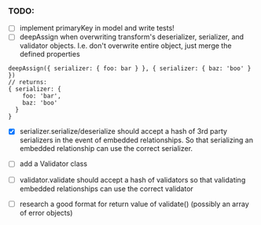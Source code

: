 ### TODO:
- [ ] implement primaryKey in model and write tests!
- [ ] deepAssign when overwriting transform's deserializer, serializer, and validator objects. I.e. don't overwrite entire object, just merge the defined properties
```
deepAssign({ serializer: { foo: bar } }, { serializer: { baz: 'boo' } })
// returns:
{ serializer: {
    foo: 'bar',
    baz: 'boo'
  }
}
```

- [x] serializer.serialize/deserialize should accept a hash of 3rd party serializers in the event of embedded relationships. So that serializing an embedded relationship can use the correct serializer.

- [ ] add a Validator class
- [ ] validator.validate should accept a hash of validators so that validating embedded relationships can use the correct validator
- [ ] research a good format for return value of validate() (possibly an array of error objects)
